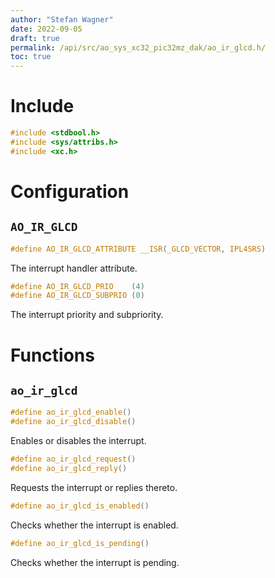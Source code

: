 ```yaml
---
author: "Stefan Wagner"
date: 2022-09-05
draft: true
permalink: /api/src/ao_sys_xc32_pic32mz_dak/ao_ir_glcd.h/
toc: true
---
```


# Include

```c
#include <stdbool.h>
#include <sys/attribs.h>
#include <xc.h>
```

# Configuration

## `AO_IR_GLCD`

```c
#define AO_IR_GLCD_ATTRIBUTE __ISR(_GLCD_VECTOR, IPL4SRS)
```

The interrupt handler attribute.

```c
#define AO_IR_GLCD_PRIO    (4)
#define AO_IR_GLCD_SUBPRIO (0)
```

The interrupt priority and subpriority.

# Functions

## `ao_ir_glcd`

```c
#define ao_ir_glcd_enable()
#define ao_ir_glcd_disable()
```

Enables or disables the interrupt.

```c
#define ao_ir_glcd_request()
#define ao_ir_glcd_reply()
```

Requests the interrupt or replies thereto.

```c
#define ao_ir_glcd_is_enabled()
```

Checks whether the interrupt is enabled.

```c
#define ao_ir_glcd_is_pending()
```

Checks whether the interrupt is pending.
